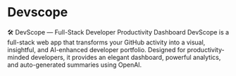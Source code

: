 # Devscope
🛠 DevScope — Full-Stack Developer Productivity Dashboard DevScope is a full-stack web app that transforms your GitHub activity into a visual, insightful, and AI-enhanced developer portfolio. Designed for productivity-minded developers, it provides an elegant dashboard, powerful analytics, and auto-generated summaries using OpenAI.

